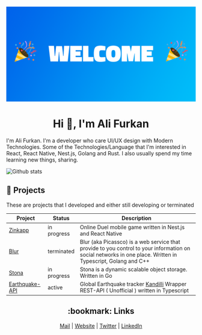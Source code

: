 ![alt](https://github.com/ali-furkan/ali-furkan/blob/master/welcome.png?raw=true)

<h1 align="center">Hi 👋, I'm Ali Furkan</h1>

I'm Ali Furkan. I'm a developer who care UI/UX design with Modern Technologies. Some of the Technologies/Language that I'm interested in React, React Native, Nest.js, Golang and Rust. I also usually spend my time learning new things, sharing.

![Github stats](https://github-readme-stats.vercel.app/api?username=ali-furkan&show_icons=true&theme=tokyonight)

## :tada: Projects
These are projects that I developed and either still developing or terminated

| Project                                                     | Status                | Description                                                  |
|-------------------------------------------------------------|-----------------------|--------------------------------------------------------------|
|[Zinkapp](https://github.com/ali-furkan/zinkapp)             | in progress           | Online Duel mobile game written in Nest.js and React Native |
|[Blur](https://github.com/auth-blur)                         | terminated            | Blur (aka Picassco) is a web service that provide to you control to your information on social networks in one place. Written in Typescript, Golang and C++ |
|[Stona](https://github.com/ali-furkan/stona)                 | in progress           | Stona is a dynamic scalable object storage. Written in Go |
|[Earthquake-API](https://github.com/ali-furkan/earthquake)   | active                | Global Earthquake tracker [Kandilli](http://sc3.koeri.boun.edu.tr/eqevents/events.html) Wrapper REST-API ( Unofficial ) written in Typescript |

<h2 align="center">:bookmark: Links</h2>

<p align="center">
  <a href="mailto:me@alifurkan.dev">Mail</a> |
  <a href="https://alifurkan.dev">Website</a> |
  <a href="https://twitter.com/AliFurkqn">Twitter</a> |
  <a href="https://www.linkedin.com/in/ali-furkqn-kurt-38621b153">LinkedIn</a>
</p>
